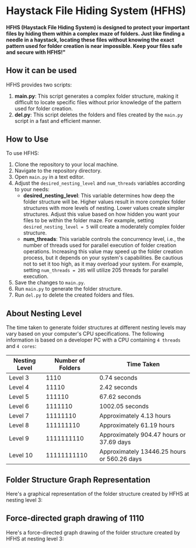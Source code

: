 # Haystack File Hiding System (HFHS)
####  HFHS (Haystack File Hiding System) is designed to protect your important files by hiding them within a complex maze of folders. Just like finding a needle in a haystack, locating these files without knowing the exact pattern used for folder creation is near impossible. Keep your files safe and secure with HFHS!"

## How it can be used

HFHS provides two scripts:
1.  **main.py**: This script generates a complex folder structure, making it difficult to locate specific files without prior knowledge of the pattern used for folder creation.
2.  **del.py**: This script deletes the folders and files created by the `main.py` script in a fast and efficient manner.


## How to Use

To use HFHS:

1.  Clone the repository to your local machine.
2.  Navigate to the repository directory.
3.  Open `main.py` in a text editor.
4.  Adjust the `desired_nesting_level` and `num_threads` variables according to your needs:
    -   **desired_nesting_level**: This variable determines how deep the folder structure will be. Higher values result in more complex folder structures with more levels of nesting. Lower values create simpler structures. Adjust this value based on how hidden you want your files to be within the folder maze. For example, setting `desired_nesting_level = 5` will create a moderately complex folder structure.
    -   **num_threads**: This variable controls the concurrency level, i.e., the number of threads used for parallel execution of folder creation operations. Increasing this value may speed up the folder creation process, but it depends on your system's capabilities. Be cautious not to set it too high, as it may overload your system. For example, setting `num_threads = 205` will utilize 205 threads for parallel execution.
5.  Save the changes to `main.py`.
6.  Run `main.py` to generate the folder structure.
7.  Run `del.py` to delete the created folders and files.

## About Nesting Level

The time taken to generate folder structures at different nesting levels may vary based on your computer's CPU specifications. The following information is based on a developer PC with a CPU containing `4 threads` and `4 cores`:

| Nesting Level | Number of Folders | Time Taken          |
|---------------|-------------------|---------------------|
| Level 3       | 1110              | 0.74 seconds        |
| Level 4       | 11110             | 2.42 seconds        |
| Level 5       | 111110            | 67.62 seconds       |
| Level 6       | 1111110           | 1002.05 seconds     |
| Level 7       | 11111110          | Approximately 4.13 hours |
| Level 8       | 111111110         | Approximately 61.19 hours |
| Level 9       | 1111111110        | Approximately 904.47 hours or 37.69 days |
| Level 10      | 11111111110       | Approximately 13446.25 hours or 560.26 days |

## Folder Structure Graph Representation

Here's a graphical representation of the folder structure created by HFHS at nesting level 3:

## Force-directed graph drawing of 1110

Here's a force-directed graph drawing of the folder structure created by HFHS at nesting level 3:

